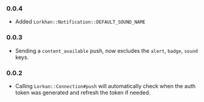 ### 0.0.4

- Added `Lorkhan::Notification::DEFAULT_SOUND_NAME`

### 0.0.3

- Sending a `content_available` push, now excludes the `alert`, `badge`, `sound` keys.

### 0.0.2

- Calling `Lorkan::Connection#push` will automatically check when the auth token was generated and refresh the token if needed.
